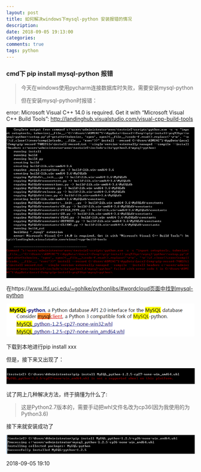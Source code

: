 ```yaml
---
layout: post
title: 如何解决windows下mysql-python 安装报错的情况
description:
date: 2018-09-05 19:13:00
categories:
comments: true
tags: python
---
```




###  cmd下 pip install mysql-python 报错

> 今天在windows使用pycharm连接数据库时失败，需要安装mysql-python
>
> 但在安装mysql-python时报错：

error: Microsoft Visual C++ 14.0 is required. Get it with “Microsoft Visual C++ Build Tools”: <http://landinghub.visualstudio.com/visual-cpp-build-tools>

![](https://github.com/yanshigou/yanshigou.github.io/blob/master/img/t/mysql-python.png)



在https://www.lfd.uci.edu/~gohlke/pythonlibs/#wordcloud页面中找到mysql-python

![](https://github.com/yanshigou/yanshigou.github.io/blob/master/img/t/whl.png)

下载到本地进行pip install  xxx

但是，接下来又出现了：

![](https://github.com/yanshigou/yanshigou.github.io/blob/master/img/t/error2.png)



试了网上几种解决方法，终于搞懂为什么了:

> 这是Python2.7版本的，需要手动把whl文件名改为cp36(因为我使用的为Python3.6)

接下来就安装成功了

![](https://github.com/yanshigou/yanshigou.github.io/blob/master/img/t/ok.png)





2018-09-05 19:10
